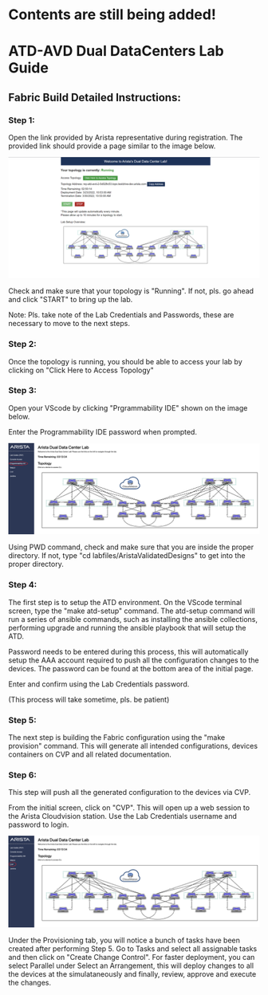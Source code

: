 # Contents are still being added!


# ATD-AVD Dual DataCenters Lab Guide

## Fabric Build Detailed Instructions:

### Step 1:

Open the link provided by Arista representative during registration. The provided link should provide a page similar to the image below.

![](./images/Start_Screen.png)

Check and make sure that your topology is "Running". If not, pls. go ahead and click "START" to bring up the lab.

Note: Pls. take note of the Lab Credentials and Passwords, these are necessary to move to the next steps.

### Step 2:

Once the topology is running, you should be able to access your lab by clicking on "Click Here to Access Topology"

### Step 3:

Open your VScode by clicking "Prgrammability IDE" shown on the image below.

Enter the Programmability IDE password when prompted.

![](./images/Programmability_IDE.png)

Using PWD command, check and make sure that you are inside the proper directory. If not, type "cd labfiles/AristaValidatedDesigns" to get into the proper directory.

### Step 4:

The first step is to setup the ATD environment. On the VScode terminal screen, type the "make atd-setup" command. The atd-setup command will run a series of ansible commands, such as installing the ansible collections, performing upgrade and running the ansible playbook that will setup the ATD.

Password needs to be entered during this process, this will automatically setup the AAA account required to push all the configuration changes to the devices. The password can be found at the bottom area of the initial page. 

Enter and confirm using the Lab Credentials password.

(This process will take sometime, pls. be patient)

### Step 5:

The next step is building the Fabric configuration using the "make provision" command. This will generate all intended configurations, devices containers on CVP and all related documentation.

### Step 6:

This step will push all the generated configuration to the devices via CVP.

From the initial screen, click on "CVP". This will open up a web session to the Arista Cloudvision station. Use the Lab Credentials username and password to login.

![](./images/CVP.png)

Under the Provisioning tab, you will notice a bunch of tasks have been created after performing Step 5. Go to Tasks and select all assignable tasks and then click on "Create Change Control". For faster deployment, you can select Parallel under Select an Arrangement, this will deploy changes to all the devices at the simulataneously and finally, review, approve and execute the changes. 